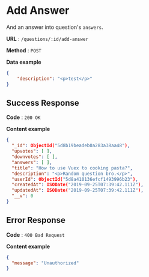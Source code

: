 # Add Answer

And an answer into question's `answers`.

**URL** : `/questions/:id/add-answer`

**Method** : `POST`

**Data example**

```json
{
    "description": "<p>test</p>"
}
```



## Success Response

**Code** : `200 OK`

**Content example**

```json
{
  "_id": ObjectId("5d8b19beadeb0a283a38aa48"),
  "upvotes": [ ],
  "downvotes": [ ],
  "answers": [ ],
  "title": "How to use Vuex to cooking pasta?",
  "description": "<p>Random question bro.</p>",
  "userId": ObjectId("5d8a410136efcf1493996b23"),
  "createdAt": ISODate("2019-09-25T07:39:42.111Z"),
  "updatedAt": ISODate("2019-09-25T07:39:42.111Z"),
  "__v": 0
}
```



## Error Response

**Code** : `400 Bad Request`

**Content example**

```json
{
  "message": "Unauthorized"
}
```